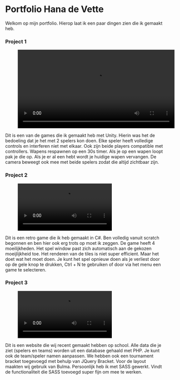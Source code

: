 # Portfolio Hana de Vette

Welkom op mijn portfolio. Hierop laat ik een paar dingen zien die ik gemaakt heb.

### Project 1

<figure class="video_container">
  <video controls="true" allowfullscreen="true" width="500px height="350px">
    <source src="resources/video/local_mp_game.mp4" type="video/mp4">
  </video>
</figure>

Dit is een van de games die ik gemaakt heb met Unity. Hierin was het de bedoeling dat je het met 2 spelers kon doen.
Elke speler heeft volledige controls en interferen niet met elkaar. Ook zijn beide players compatible met controllers.
Wapens respawnen op een 30s timer. Als je op een wapen loopt pak je die op. Als je er al een hebt wordt je huidige wapen vervangen.
De camera beweegt ook mee met beide spelers zodat die altijd zichtbaar zijn. 


### Project 2

<figure class="video_container">
  <video controls="true" allowfullscreen="true">
    <source src="resources/video/minesweeper.mp4" type="video/mp4">
  </video>
</figure>

Dit is een retro game die ik heb gemaakt in C#. Ben volledig vanuit scratch begonnen en ben hier ook erg trots op moet ik zeggen.
De game heeft 4 moeilijkheden. Het spel window past zich automatisch aan de gekozen moeijlijkheid toe. Het renderen van de tiles is niet super efficient.
Maar het doet wat het moet doen. Je kunt het spel opnieuw doen als je verliest door op de gele knop te drukken, Ctrl + N te gebruiken of door via het menu een game te selecteren.



### Project 3

<figure class="video_container">
  <video controls="true" allowfullscreen="true">
    <source src="resources/video/R6SS.mp4" type="video/mp4">
  </video>
</figure>

Dit is een website die wij recent gemaakt hebben op school. Alle data die je ziet (spelers en teams) worden uit een database gehaald met PHP.
Je kunt ook de team/speler namen aanpassen. We hebben ook een tournament bracket toegevoegd met behulp van JQuery Bracket. Voor de layout maakten wij gebruik van Bulma.
Persoonlijk heb ik met SASS gewerkt. Vindt de functionaliteit die SASS toevoegd super fijn om mee te werken. 
